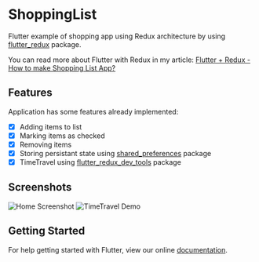 # ShoppingList 
Flutter example of shopping app using Redux architecture by using [flutter_redux](https://pub.dartlang.org/packages/flutter_redux) package.

You can read more about Flutter with Redux in my article: [Flutter + Redux - How to make Shopping List App?](https://medium.com/@pszklarska/flutter-redux-how-to-make-shopping-list-app-1cd315e79b65)

## Features
Application has some features already implemented:
- [X] Adding items to list
- [X] Marking items as checked
- [X] Removing items
- [X] Storing persistant state using [shared_preferences](https://pub.dartlang.org/packages/shared_preferences) package
- [X] TimeTravel using [flutter_redux_dev_tools](https://pub.dartlang.org/packages/flutter_redux_dev_tools) package

## Screenshots
![Home Screenshot](https://github.com/pszklarska/FlutterShoppingCart/blob/master/img/screen1.png)
![TimeTravel Demo](https://github.com/pszklarska/FlutterShoppingCart/blob/master/img/demo_tt.gif)

## Getting Started

For help getting started with Flutter, view our online
[documentation](https://flutter.io/).
